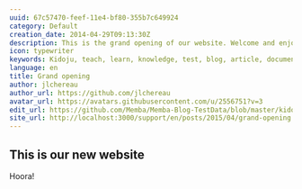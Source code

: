 ```yaml
---
uuid: 67c57470-feef-11e4-bf80-355b7c649924
category: Default
creation_date: 2014-04-29T09:13:30Z
description: This is the grand opening of our website. Welcome and enjoy!
icon: typewriter
keywords: Kidoju, teach, learn, knowledge, test, blog, article, documentation, ebook, video, webinar, slide
language: en
title: Grand opening
author: jlchereau
author_url: https://github.com/jlchereau
avatar_url: https://avatars.githubusercontent.com/u/2556751?v=3
edit_url: https://github.com/Memba/Memba-Blog-TestData/blob/master/kidoju/en/posts/2014/grand-opening.md
site_url: http://localhost:3000/support/en/posts/2015/04/grand-opening
---
```

## This is our new website
Hoora!